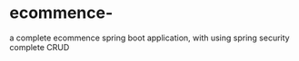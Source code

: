 # ecommence-
a complete ecommence spring boot application, with using spring security complete CRUD 
